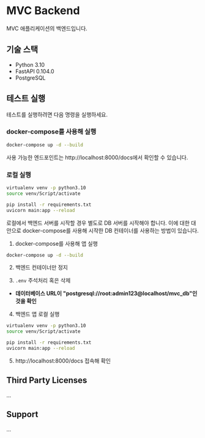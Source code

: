 
# MVC Backend
MVC 애플리케이션의 백엔드입니다.


## 기술 스택
- Python 3.10
- FastAPI 0.104.0
- PostgreSQL


## 테스트 실행
테스트를 실행하려면 다음 명령을 실행하세요.

### docker-compose를 사용해 실행

```bash
docker-compose up -d --build
```
사용 가능한 엔드포인트는 http://localhost:8000/docs에서 확인할 수 있습니다.


### 로컬 실행

```bash
virtualenv venv -p python3.10
source venv/Script/activate

pip install -r requirements.txt
uvicorn main:app --reload
```
로컬에서 백엔드 서버를 시작할 경우 별도로 DB 서버를 시작해야 합니다.
이에 대한 대안으로 docker-compose를 사용해 시작한 DB 컨테이너를 사용하는 방법이 있습니다.

1. docker-compose를 사용해 앱 실행
```bash
docker-compose up -d --build
```
2. 백엔드 컨테이너만 정지

3. `.env` 주석처리 혹은 삭제
  - **데이터베이스 URL이 "postgresql://root:admin123@localhost/mvc_db"인 것을 확인**

4. 백엔드 앱 로컬 실행
```bash
virtualenv venv -p python3.10
source venv/Script/activate

pip install -r requirements.txt
uvicorn main:app --reload
```

5. http://localhost:8000/docs 접속해 확인


## Third Party Licenses

...


## Support

...

